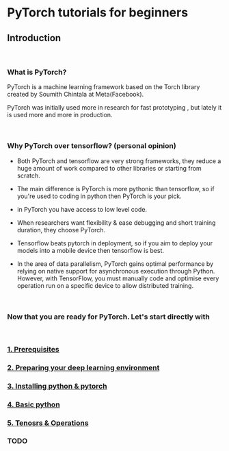 # <b> PyTorch tutorials for beginners</b>
 
## <b> Introduction</b>
 
<br>
 
### <b> What is PyTorch?</b>
 
 
PyTorch is a machine learning framework based on the Torch library created by Soumith Chintala at Meta(Facebook).
 
PyTorch was initially used more in research for fast prototyping , but lately it is used more and more in production.
 
<br>
 
### <b>Why PyTorch over tensorflow? </b>(personal opinion)
 
- Both PyTorch and tensorflow are very strong frameworks, they reduce a huge amount of work compared to other libraries or starting from scratch.
- The main difference is PyTorch is more pythonic than tensorflow, so if you're used to coding in python then PyTorch is your pick.
- in PyTorch you have access to low level code.
 
- When researchers want flexibility & ease debugging and short training duration, they choose PyTorch.
 
- Tensorflow beats pytorch in deployment, so if you aim to deploy your models into a mobile device then tensorflow is best.
 
- In the area of data parallelism, PyTorch gains optimal performance by relying on native support for asynchronous execution through Python. However, with TensorFlow, you must manually code and optimise every operation run on a specific device to allow distributed training.
 
<br>
 
### <b> Now that you are ready for PyTorch. Let's start directly with
 
<br>
 
### <b>[1. Prerequisites](prerequisites.md)</b>
### <b>[2. Preparing your deep learning environment](deeplearning-environment.md)</b>
### <b>[3. Installing python & pytorch](python-pytorch-installation.md)</b>
### <b>[4. Basic python](python-reminder.ipynb)</b>
### <b>[5. Tenosrs & Operations](tensors-operations.ipynb)</b>
### <b> TODO
